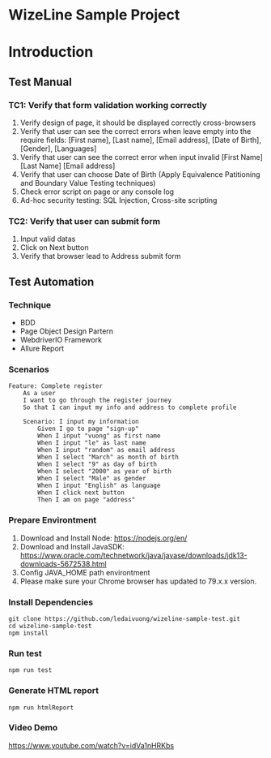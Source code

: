 # WizeLine Sample Project

# Introduction
## Test Manual
### TC1: Verify that form validation working correctly
1. Verify design of page, it should be displayed correctly cross-browsers
2. Verify that user can see the correct errors when leave empty into the require fields: [First name], [Last name], [Email address], [Date of Birth], [Gender], [Languages] 
3. Verify that user can see the correct error when input invalid [First Name] [Last Name] [Email address]
4. Verify that user can choose Date of Birth (Apply Equivalence Patitioning and Boundary Value Testing techniques)
5. Check error script on page or any console log
6. Ad-hoc security testing: SQL Injection, Cross-site scripting 
### TC2: Verify that user can submit form
1. Input valid datas
2. Click on Next button
3. Verify that browser lead to Address submit form
## Test Automation
### Technique
- BDD
- Page Object Design Partern
- WebdriverIO Framework
- Allure Report

### Scenarios
```
Feature: Complete register
    As a user
    I want to go through the register journey
    So that I can input my info and address to complete profile

    Scenario: I input my information
        Given I go to page "sign-up"
        When I input "vuong" as first name
        When I input "le" as last name
        When I input "random" as email address
        When I select "March" as month of birth
        When I select "9" as day of birth
        When I select "2000" as year of birth
        When I select "Male" as gender
        When I input "English" as language
        When I click next button
        Then I am on page "address"
```
### Prepare Environtment
1. Download and Install Node: https://nodejs.org/en/
2. Download and Install JavaSDK: https://www.oracle.com/technetwork/java/javase/downloads/jdk13-downloads-5672538.html
3. Config JAVA_HOME path environtment
4. Please make sure your Chrome browser has updated to 79.x.x version. 

### Install Dependencies
```
git clone https://github.com/ledaivuong/wizeline-sample-test.git
cd wizeline-sample-test
npm install
```

### Run test
```
npm run test
```

### Generate HTML report
```
npm run htmlReport
```

### Video Demo
https://www.youtube.com/watch?v=idVa1nHRKbs

